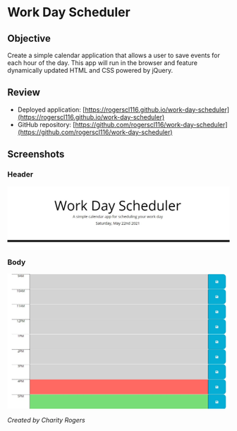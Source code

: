 # Work Day Scheduler

## Objective

Create a simple calendar application that allows a user to save events for each hour of the day. This app will run in the browser and feature dynamically updated HTML and CSS powered by jQuery.

## Review

- Deployed application: [https://rogerscl116.github.io/work-day-scheduler](https://rogerscl116.github.io/work-day-scheduler)   
- GitHub repository: [https://github.com/rogerscl116/work-day-scheduler](https://github.com/rogerscl116/work-day-scheduler)

## Screenshots

### Header
![Header Screenshot](./assets/images/work-day-scheduler1.jpg)

### Body
![Body Screenshot](./assets/images/work-day-scheduler2.jpg)

*Created by Charity Rogers*
